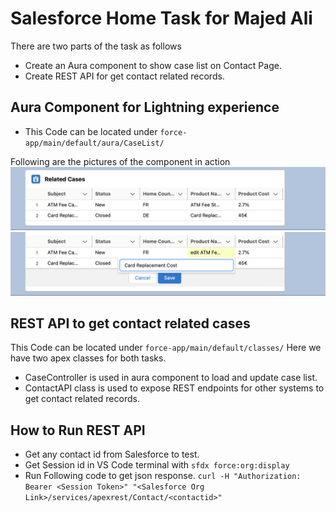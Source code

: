# Salesforce Home Task for Majed Ali

There are two parts of the task as follows
- Create an Aura component to show case list on Contact Page.
- Create REST API for get contact related records.

## Aura Component for Lightning experience

- This Code can be located under  `force-app/main/default/aura/CaseList/`

Following are the pictures of the component in action
![Case List](/images/caselist.png)
![Case List](/images/caselistedit.png)

## REST API to get contact related cases

This Code can be located under `force-app/main/default/classes/`
Here we have two apex classes for both tasks.
- CaseController is used in aura component to load and update case list.
- ContactAPI class is used to expose REST endpoints for other systems to get contact related records.

## How to Run REST API

- Get any contact id from Salesforce to test.
- Get Session id in VS Code terminal with `sfdx force:org:display`
- Run Following code to get json response.
```curl -H "Authorization: Bearer <Session Token>" "<Salesforce Org Link>/services/apexrest/Contact/<contactid>"```
